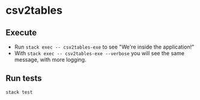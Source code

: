 # csv2tables

## Execute

* Run `stack exec -- csv2tables-exe` to see "We're inside the application!"
* With `stack exec -- csv2tables-exe --verbose` you will see the same message, with more logging.

## Run tests

`stack test`
